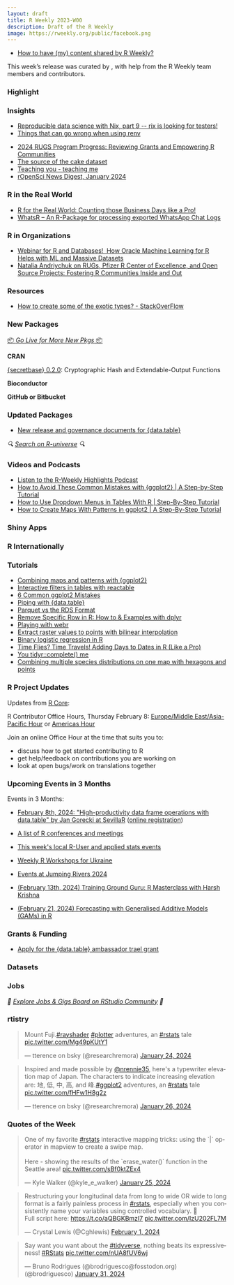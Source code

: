 ```yaml
---
layout: draft
title: R Weekly 2023-W00
description: Draft of the R Weekly
image: https://rweekly.org/public/facebook.png
---
```


+ [How to have (my) content shared by R Weekly?](https://github.com/rweekly/rweekly.org#how-to-have-my-content-shared-by-r-weekly)

This week’s release was curated by [](), with help from the R Weekly team members and contributors.



### Highlight



### Insights

- [Reproducible data science with Nix, part 9 -- rix is looking for testers!](https://www.brodrigues.co/blog/2024-02-02-nix_for_r_part_9/)
- [Things that can go wrong when using renv](https://epiverse-trace.github.io/posts/renv-complications/)
+ [2024 RUGS Program Progress: Reviewing Grants and Empowering R Communities](https://www.r-consortium.org/blog/2024/01/24/2024-rugs-program-progress-reviewing-grants-and-empowering-r-communities)
+ [The source of the cake dataset](https://sumsar.net/blog/source-of-the-cake-dataset/)
+ [Teaching you - teaching me](https://drmowinckels.io/blog/2024/teaching-unlocks/)
+ [rOpenSci News Digest, January 2024](https://ropensci.org/blog/2024/01/25/news-january-2024/)

### R in the Real World

+ [R for the Real World: Counting those Business Days like a Pro!](https://www.spsanderson.com/steveondata/posts/2024-02-01/index.html)
+ [WhatsR – An R-Package for processing exported WhatsApp Chat Logs](https://r-posts.com/whatsr-package/)

### R in Organizations
+ [Webinar for R and Databases!  How Oracle Machine Learning for R Helps with ML and Massive Datasets](https://www.r-consortium.org/blog/2024/01/30/webinar-for-r-and-databases-how-oracle-machine-learning-for-r-helps-with-ml-and-massive-datasets)
+ [Natalia Andriychuk on RUGs, Pfizer R Center of Excellence, and Open Source Projects: Fostering R Communities Inside and Out](https://www.r-consortium.org/blog/2024/02/02/natalia-andriychuk-on-rugs-pfizer-r-center-of-excellence-and-open-source-projects-fostering-r-communities-inside-and-out)

### Resources

+ [How to create some of the exotic types? - StackOverFlow](https://stackoverflow.com/questions/59600201/how-to-create-some-of-the-exotic-types)

### New Packages

<p class="added-hostname"><a href="https://rweekly.org/live" target="_blank" class="externalLink">📦 <i>Go Live for More New Pkgs</i> 📦</a></p>


**CRAN**

[{secretbase} 0.2.0](https://cran.r-project.org/package=secretbase): Cryptographic Hash and Extendable-Output Functions

**Bioconductor**



**GitHub or Bitbucket**



### Updated Packages

+ [New release and governance documents for {data.table}](https://rdatatable-community.github.io/The-Raft/posts/2024-01-30-new_governance_new_release-toby_hocking/)

<i>🔍 [Search on R-universe](https://r-universe.dev/search/) 🔍</i>

### Videos and Podcasts

+ [Listen to the R-Weekly Highlights Podcast](https://rweekly.fireside.fm/)
+ [How to Avoid These Common Mistakes with {ggplot2} |  A Step-by-Step Tutorial](https://youtu.be/AIwX-vWB6B4)
+ [How to Use Dropdown Menus in Tables With R | Step-By-Step Tutorial](https://youtu.be/mrGKySJ-cJc)
+ [How to Create Maps With Patterns in ggplot2 | A Step-By-Step Tutorial](https://youtu.be/cK7U10omEJo)



### Shiny Apps



### R Internationally



### Tutorials

+ [Combining maps and patterns with {ggplot2}](https://albert-rapp.de/posts/ggplot2-tips/25_maps_patterns/25_maps_patterns)
+ [Interactive filters in tables with reactable](https://albert-rapp.de/posts/18_connecting_reactable_ojs/18_connecting_reactable_ojs)
+ [6 Common ggplot2 Mistakes](https://albert-rapp.de/posts/ggplot2-tips/21_common_ggplot_mistakes/21_common_ggplot_mistakes)
+ [Piping with {data.table}](https://rdatatable-community.github.io/The-Raft/posts/2024-01-28-piping_data_tables-elio_campitelli/)
+ [Parquet vs the RDS Format](https://www.jumpingrivers.com/blog/arrow-rds-parquet-comparison/)
+ [Remove Specific Row in R: How to & Examples with dplyr](https://www.marsja.se/remove-specific-row-in-r-how-to-examples-with-dplyr/)
+ [Playing with webr](https://r.iresmi.net/posts/2024/webr/index.html)
+ [Extract raster values to points with bilinear interpolation](https://modtools.wordpress.com/2024/01/26/extract-raster-values-to-points-with-bilinear-interpolation/)
+ [Binary logistic regression in R](https://statsandr.com/blog/binary-logistic-regression-in-r/)
+ [Time Flies? Time Travels! Adding Days to Dates in R (Like a Pro)](https://www.spsanderson.com/steveondata/posts/2024-01-31/index.html)
+ [You tidyr::complete() me](https://luisdva.github.io/rstats/complete/)
+ [Combining multiple species distributions on one map with hexagons and points](https://labs.ala.org.au/posts/2024-01-25_hex_point_maps/)

<!--<div class="post-more-begin></div><div class="post-more-end"></div>-->

### R Project Updates

Updates from [R Core](http://developer.r-project.org/blosxom.cgi/R-devel/NEWS):

R Contributor Office Hours, Thursday February 8: [Europe/Middle East/Asia-Pacific Hour](https://www.meetup.com/r-contributors/events/298435153/) or [Americas Hour](https://www.meetup.com/r-contributors/events/298350211/)

Join an online Office Hour at the time that suits you to:
 - discuss how to get started contributing to R
 - get help/feedback on contributions you are working on
 - look at open bugs/work on translations together

### Upcoming Events in 3 Months

Events in 3 Months:

+ [February 8th, 2024: "High-productivity data frame operations with data.table" by Jan Gorecki at SevillaR](https://www.meetup.com/sevilla-r-users/events/298628185/)  ([online registration](https://bit.ly/SevillaR_data-table))
  
+ [A list of R conferences and meetings](https://jumpingrivers.github.io/meetingsR/events.html)

+ [This week's local R-User and applied stats events](https://community.rstudio.com/c/irl)

+ [Weekly R Workshops for Ukraine](https://sites.google.com/view/dariia-mykhailyshyna/main/r-workshops-for-ukraine)

+ [Events at Jumping Rivers 2024](https://www.jumpingrivers.com/blog/events-at-jr-2024/)

+ [(February 13th, 2024) Training Ground Guru: R Masterclass with Harsh Krishna](https://trainingground.guru/articles/new-course-r-masterclass)

+ [(February 21, 2024) Forecasting with Generalised Additive Models (GAMs) in R](https://cardiff.zoom.us/meeting/register/tZEqduGsqjwqGNWoG7FSA6U51ohnswp74Ww-#/registration)


### Grants & Funding

+ [Apply for the {data.table} ambassador trael grant](https://rdatatable-community.github.io/The-Raft/posts/2023-11-01-travel_grant_announcement-community_team/)


### Datasets


### Jobs

<i>💼 [Explore Jobs & Gigs Board on RStudio Community](https://community.rstudio.com/c/jobs/) 💼</i>

### rtistry

<blockquote class="twitter-tweet"><p lang="en" dir="ltr">Mount Fuji.<a href="https://twitter.com/hashtag/rayshader?src=hash&amp;ref_src=twsrc%5Etfw">#rayshader</a> <a href="https://twitter.com/hashtag/plotter?src=hash&amp;ref_src=twsrc%5Etfw">#plotter</a> adventures, an <a href="https://twitter.com/hashtag/rstats?src=hash&amp;ref_src=twsrc%5Etfw">#rstats</a> tale <a href="https://t.co/Mg49pKUtY1">pic.twitter.com/Mg49pKUtY1</a></p>&mdash; tterence on bsky (@researchremora) <a href="https://twitter.com/researchremora/status/1750142344509178191?ref_src=twsrc%5Etfw">January 24, 2024</a></blockquote> <script async src="https://platform.twitter.com/widgets.js" charset="utf-8"></script> 

<blockquote class="twitter-tweet"><p lang="en" dir="ltr">Inspired and made possible by <a href="https://twitter.com/nrennie35?ref_src=twsrc%5Etfw">@nrennie35</a>, here&#39;s a typewriter elevation map of Japan. The characters to indicate increasing elevation are: 地, 低, 中, 高, and 峰.<a href="https://twitter.com/hashtag/ggplot2?src=hash&amp;ref_src=twsrc%5Etfw">#ggplot2</a> adventures, an <a href="https://twitter.com/hashtag/rstats?src=hash&amp;ref_src=twsrc%5Etfw">#rstats</a> tale <a href="https://t.co/fHFw1H8g2z">pic.twitter.com/fHFw1H8g2z</a></p>&mdash; tterence on bsky (@researchremora) <a href="https://twitter.com/researchremora/status/1750912220903493814?ref_src=twsrc%5Etfw">January 26, 2024</a></blockquote> <script async src="https://platform.twitter.com/widgets.js" charset="utf-8"></script> 

### Quotes of the Week

<blockquote class="twitter-tweet"><p lang="en" dir="ltr">One of my favorite <a href="https://twitter.com/hashtag/rstats?src=hash&amp;ref_src=twsrc%5Etfw">#rstats</a> interactive mapping tricks: using the `|` operator in mapview to create a swipe map.<br><br>Here - showing the results of the `erase_water()` function in the Seattle area! <a href="https://t.co/sBf0ktZEx4">pic.twitter.com/sBf0ktZEx4</a></p>&mdash; Kyle Walker (@kyle_e_walker) <a href="https://twitter.com/kyle_e_walker/status/1750568489021247542?ref_src=twsrc%5Etfw">January 25, 2024</a></blockquote> <script async src="https://platform.twitter.com/widgets.js" charset="utf-8"></script> 

<blockquote class="twitter-tweet"><p lang="en" dir="ltr">Restructuring your longitudinal data from long to wide OR wide to long format is a fairly painless process in <a href="https://twitter.com/hashtag/rstats?src=hash&amp;ref_src=twsrc%5Etfw">#rstats</a>, especially when you consistently name your variables using controlled vocabulary. 🌟<br>Full script here: <a href="https://t.co/aQBGKBmzI7">https://t.co/aQBGKBmzI7</a> <a href="https://t.co/IzU202FL7M">pic.twitter.com/IzU202FL7M</a></p>&mdash; Crystal Lewis (@Cghlewis) <a href="https://twitter.com/Cghlewis/status/1752882132513329183?ref_src=twsrc%5Etfw">February 1, 2024</a></blockquote> <script async src="https://platform.twitter.com/widgets.js" charset="utf-8"></script> 

<blockquote class="twitter-tweet"><p lang="en" dir="ltr">Say want you want about the <a href="https://twitter.com/hashtag/tidyverse?src=hash&amp;ref_src=twsrc%5Etfw">#tidyverse</a>, nothing beats its expressiveness! <a href="https://twitter.com/hashtag/RStats?src=hash&amp;ref_src=twsrc%5Etfw">#RStats</a> <a href="https://t.co/nUA8fUV6wj">pic.twitter.com/nUA8fUV6wj</a></p>&mdash; Bruno Rodrigues (@brodriguesco@fosstodon.org) (@brodriguesco) <a href="https://twitter.com/brodriguesco/status/1752705721786089646?ref_src=twsrc%5Etfw">January 31, 2024</a></blockquote> <script async src="https://platform.twitter.com/widgets.js" charset="utf-8"></script> 
